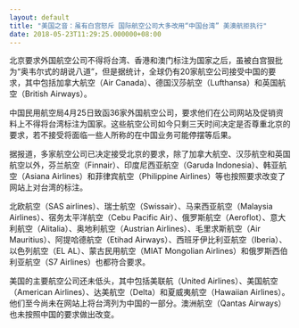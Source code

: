 ```yaml
---
layout: default
title: "美国之音：虽有白宫怒斥 国际航空公司大多改用“中国台湾” 美澳航拒执行"
date: 2018-05-23T11:29:25.000000+08:00
---
```


北京要求外国航空公司不得将台湾、香港和澳门标注为国家之后，虽被白宫狠批为“奥韦尔式的胡说八道”，但是据统计，全球仍有20家航空公司接受中国的要求，其中包括加拿大航空（Air Canada）、德国汉莎航空（Lufthansa）和英国航空（British Airways）。

中国民用航空局4月25日致函36家外国航空公司，要求他们在公司网站及促销资料上不得将台湾标注为国家。这些航空公司如今只剩三天时间决定是否尊重北京的要求，若不接受将面临一些人所称的在中国业务可能停摆等后果。

据报道，多家航空公司已决定接受北京的要求，除了加拿大航空、汉莎航空和英国航空以外，芬兰航空（Finnair）、印度尼西亚航空（Garuda Indonesia）、韩亚航空（Asiana Airlines）和菲律宾航空（Philippine Airlines）等也按照要求改变了网站上对台湾的标注。

北欧航空（SAS airlines）、瑞士航空（Swissair）、马来西亚航空（Malaysia Airlines）、宿务太平洋航空（Cebu Pacific Air）、俄罗斯航空（Aeroflot）、意大利航空（Alitalia）、奥地利航空（Austrian Airlines）、毛里求斯航空（Air Mauritius）、阿提哈德航空（Etihad Airways）、西班牙伊比利亚航空（Iberia）、以色列航空（EL AL）、蒙古民用航空（MIAT Mongolian Airlines）和俄罗斯西伯利亚航空（S7 Airlines）也都符合要求。

美国的主要航空公司还未低头，其中包括美联航（United Airlines）、美国航空（American Airlines）、达美航空（Delta）和夏威夷航空（Hawaiian Airlines）。他们至今尚未在网站上将台湾列为中国的一部分。澳洲航空（Qantas Airways）也未按照中国的要求做出改变。

